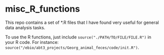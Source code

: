 misc_R_functions
================

This repo contains a set of *.R files that I have found very useful for general data analysis tasks.

To use the R functions, just include `source("./PATH/TO/FILE/FILE.R")` in your R code.
For instance: `source("/ebio/abt3_projects/Georg_animal_feces/code/init.R")`.
